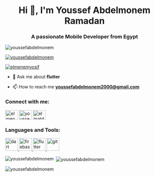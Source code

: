 <h1 align="center">Hi 👋, I'm Youssef Abdelmonem Ramadan</h1>
<h3 align="center">A passionate Mobile Developer from Egypt </h3>

<p align="left"> <img src="https://komarev.com/ghpvc/?username=youssefabdelmonem&label=Profile%20views&color=0e75b6&style=flat" alt="youssefabdelmonem" /> </p>

<p align="left"> <a href="https://github.com/ryo-ma/github-profile-trophy"><img src="https://github-profile-trophy.vercel.app/?username=youssefabdelmonem" alt="youssefabdelmonem" /></a> </p>

<p align="left"> <a href="https://twitter.com/elmenemyosif" target="blank"><img src="https://img.shields.io/twitter/follow/elmenemyosif?logo=twitter&style=for-the-badge" alt="elmenemyosif" /></a> </p>


- 💬 Ask me about **flutter**

- 📫 How to reach me **youssefabdelmonem2000@gmail.com**

<h3 align="left">Connect with me:</h3>
<p align="left">
<a href="https://twitter.com/elmenemyosif" target="blank"><img align="center" src="https://raw.githubusercontent.com/rahuldkjain/github-profile-readme-generator/master/src/images/icons/Social/twitter.svg" alt="elmenemyosif" height="30" width="40" /></a>
<a href="https://linkedin.com/in/youssef-abdelmonem-56a3bb1a2" target="blank"><img align="center" src="https://raw.githubusercontent.com/rahuldkjain/github-profile-readme-generator/master/src/images/icons/Social/linked-in-alt.svg" alt="youssef-abdelmonem-56a3bb1a2" height="30" width="40" /></a>
<a href="https://fb.com/elmatdor.yosif" target="blank"><img align="center" src="https://raw.githubusercontent.com/rahuldkjain/github-profile-readme-generator/master/src/images/icons/Social/facebook.svg" alt="elmatdor.yosif" height="30" width="40" /></a>
</p>

<h3 align="left">Languages and Tools:</h3>

<p align="left"> <a href="https://dart.dev" target="_blank" rel="noreferrer"> <img src="https://www.vectorlogo.zone/logos/dartlang/dartlang-icon.svg" alt="dart" width="40" height="40"/> </a> <a href="https://firebase.google.com/" target="_blank" rel="noreferrer"> <img src="https://www.vectorlogo.zone/logos/firebase/firebase-icon.svg" alt="firebase" width="40" height="40"/> </a> <a href="https://flutter.dev" target="_blank" rel="noreferrer"> <img src="https://www.vectorlogo.zone/logos/flutterio/flutterio-icon.svg" alt="flutter" width="40" height="40"/> </a> <a href="https://git-scm.com/" target="_blank" rel="noreferrer"> <img src="https://www.vectorlogo.zone/logos/git-scm/git-scm-icon.svg" alt="git" width="40" height="40"/> </a> </p>

<p><img align="left" src="https://github-readme-stats.vercel.app/api/top-langs?username=youssefabdelmonem&show_icons=true&locale=en&layout=compact" alt="youssefabdelmonem" /></p>

<p>&nbsp;<img align="center" src="https://github-readme-stats.vercel.app/api?username=youssefabdelmonem&show_icons=true&locale=en" alt="youssefabdelmonem" /></p>


<p><img align="center" src="https://github-readme-streak-stats.herokuapp.com/?user=youssefabdelmonem&" alt="youssefabdelmonem" /></p>
